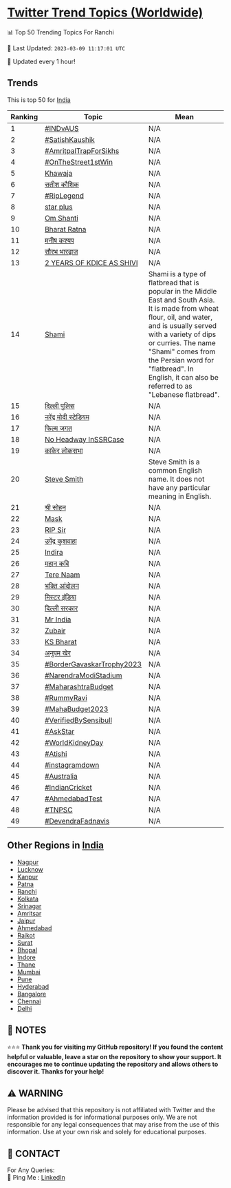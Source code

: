 [Twitter Trend Topics (Worldwide)](https://github.com/ErcinDedeoglu/Twitter-Trend-Topics)
==========


📊 Top 50 Trending Topics For Ranchi

📆 Last Updated: `2023-03-09 11:17:01 UTC`

🔧 Updated every 1 hour!


## Trends

This is top 50 for [India](</India>)

| Ranking | Topic | Mean |
| ------- | ------------ | ------------ |
| 1 | [#INDvAUS](http://twitter.com/search?q=%23INDvAUS) | N/A |
| 2 | [#SatishKaushik](http://twitter.com/search?q=%23SatishKaushik) | N/A |
| 3 | [#AmritpalTrapForSikhs](http://twitter.com/search?q=%23AmritpalTrapForSikhs) | N/A |
| 4 | [#OnTheStreet1stWin](http://twitter.com/search?q=%23OnTheStreet1stWin) | N/A |
| 5 | [Khawaja](http://twitter.com/search?q=Khawaja) | N/A |
| 6 | [सतीश कौशिक](http://twitter.com/search?q=%e0%a4%b8%e0%a4%a4%e0%a5%80%e0%a4%b6+%e0%a4%95%e0%a5%8c%e0%a4%b6%e0%a4%bf%e0%a4%95) | N/A |
| 7 | [#RipLegend](http://twitter.com/search?q=%23RipLegend) | N/A |
| 8 | [star plus](http://twitter.com/search?q=star+plus) | N/A |
| 9 | [Om Shanti](http://twitter.com/search?q=Om+Shanti) | N/A |
| 10 | [Bharat Ratna](http://twitter.com/search?q=Bharat+Ratna) | N/A |
| 11 | [मनीष कश्यप](http://twitter.com/search?q=%e0%a4%ae%e0%a4%a8%e0%a5%80%e0%a4%b7+%e0%a4%95%e0%a4%b6%e0%a5%8d%e0%a4%af%e0%a4%aa) | N/A |
| 12 | [सौरभ भारद्वाज](http://twitter.com/search?q=%e0%a4%b8%e0%a5%8c%e0%a4%b0%e0%a4%ad+%e0%a4%ad%e0%a4%be%e0%a4%b0%e0%a4%a6%e0%a5%8d%e0%a4%b5%e0%a4%be%e0%a4%9c) | N/A |
| 13 | [2 YEARS OF KDICE AS SHIVI](http://twitter.com/search?q=2+YEARS+OF+KDICE+AS+SHIVI) | N/A |
| 14 | [Shami](http://twitter.com/search?q=Shami) | Shami is a type of flatbread that is popular in the Middle East and South Asia. It is made from wheat flour, oil, and water, and is usually served with a variety of dips or curries. The name "Shami" comes from the Persian word for "flatbread". In English, it can also be referred to as "Lebanese flatbread". |
| 15 | [दिल्ली पुलिस](http://twitter.com/search?q=%e0%a4%a6%e0%a4%bf%e0%a4%b2%e0%a5%8d%e0%a4%b2%e0%a5%80+%e0%a4%aa%e0%a5%81%e0%a4%b2%e0%a4%bf%e0%a4%b8) | N/A |
| 16 | [नरेंद्र मोदी स्टेडियम](http://twitter.com/search?q=%e0%a4%a8%e0%a4%b0%e0%a5%87%e0%a4%82%e0%a4%a6%e0%a5%8d%e0%a4%b0+%e0%a4%ae%e0%a5%8b%e0%a4%a6%e0%a5%80+%e0%a4%b8%e0%a5%8d%e0%a4%9f%e0%a5%87%e0%a4%a1%e0%a4%bf%e0%a4%af%e0%a4%ae) | N/A |
| 17 | [फिल्म जगत](http://twitter.com/search?q=%e0%a4%ab%e0%a4%bf%e0%a4%b2%e0%a5%8d%e0%a4%ae+%e0%a4%9c%e0%a4%97%e0%a4%a4) | N/A |
| 18 | [No Headway InSSRCase](http://twitter.com/search?q=No+Headway+InSSRCase) | N/A |
| 19 | [कांकेर लोकसभा](http://twitter.com/search?q=%e0%a4%95%e0%a4%be%e0%a4%82%e0%a4%95%e0%a5%87%e0%a4%b0+%e0%a4%b2%e0%a5%8b%e0%a4%95%e0%a4%b8%e0%a4%ad%e0%a4%be) | N/A |
| 20 | [Steve Smith](http://twitter.com/search?q=Steve+Smith) | Steve Smith is a common English name. It does not have any particular meaning in English. |
| 21 | [श्री सोहन](http://twitter.com/search?q=%e0%a4%b6%e0%a5%8d%e0%a4%b0%e0%a5%80+%e0%a4%b8%e0%a5%8b%e0%a4%b9%e0%a4%a8) | N/A |
| 22 | [Mask](http://twitter.com/search?q=Mask) | N/A |
| 23 | [RIP Sir](http://twitter.com/search?q=RIP+Sir) | N/A |
| 24 | [उपेंद्र कुशवाहा](http://twitter.com/search?q=%e0%a4%89%e0%a4%aa%e0%a5%87%e0%a4%82%e0%a4%a6%e0%a5%8d%e0%a4%b0+%e0%a4%95%e0%a5%81%e0%a4%b6%e0%a4%b5%e0%a4%be%e0%a4%b9%e0%a4%be) | N/A |
| 25 | [Indira](http://twitter.com/search?q=Indira) | N/A |
| 26 | [महान कवि](http://twitter.com/search?q=%e0%a4%ae%e0%a4%b9%e0%a4%be%e0%a4%a8+%e0%a4%95%e0%a4%b5%e0%a4%bf) | N/A |
| 27 | [Tere Naam](http://twitter.com/search?q=Tere+Naam) | N/A |
| 28 | [भक्ति आंदोलन](http://twitter.com/search?q=%e0%a4%ad%e0%a4%95%e0%a5%8d%e0%a4%a4%e0%a4%bf+%e0%a4%86%e0%a4%82%e0%a4%a6%e0%a5%8b%e0%a4%b2%e0%a4%a8) | N/A |
| 29 | [मिस्टर इंडिया](http://twitter.com/search?q=%e0%a4%ae%e0%a4%bf%e0%a4%b8%e0%a5%8d%e0%a4%9f%e0%a4%b0+%e0%a4%87%e0%a4%82%e0%a4%a1%e0%a4%bf%e0%a4%af%e0%a4%be) | N/A |
| 30 | [दिल्ली सरकार](http://twitter.com/search?q=%e0%a4%a6%e0%a4%bf%e0%a4%b2%e0%a5%8d%e0%a4%b2%e0%a5%80+%e0%a4%b8%e0%a4%b0%e0%a4%95%e0%a4%be%e0%a4%b0) | N/A |
| 31 | [Mr India](http://twitter.com/search?q=Mr+India) | N/A |
| 32 | [Zubair](http://twitter.com/search?q=Zubair) | N/A |
| 33 | [KS Bharat](http://twitter.com/search?q=KS+Bharat) | N/A |
| 34 | [अनुपम खेर](http://twitter.com/search?q=%e0%a4%85%e0%a4%a8%e0%a5%81%e0%a4%aa%e0%a4%ae+%e0%a4%96%e0%a5%87%e0%a4%b0) | N/A |
| 35 | [#BorderGavaskarTrophy2023](http://twitter.com/search?q=%23BorderGavaskarTrophy2023) | N/A |
| 36 | [#NarendraModiStadium](http://twitter.com/search?q=%23NarendraModiStadium) | N/A |
| 37 | [#MaharashtraBudget](http://twitter.com/search?q=%23MaharashtraBudget) | N/A |
| 38 | [#RummyRavi](http://twitter.com/search?q=%23RummyRavi) | N/A |
| 39 | [#MahaBudget2023](http://twitter.com/search?q=%23MahaBudget2023) | N/A |
| 40 | [#VerifiedBySensibull](http://twitter.com/search?q=%23VerifiedBySensibull) | N/A |
| 41 | [#AskStar](http://twitter.com/search?q=%23AskStar) | N/A |
| 42 | [#WorldKidneyDay](http://twitter.com/search?q=%23WorldKidneyDay) | N/A |
| 43 | [#Atishi](http://twitter.com/search?q=%23Atishi) | N/A |
| 44 | [#instagramdown](http://twitter.com/search?q=%23instagramdown) | N/A |
| 45 | [#Australia](http://twitter.com/search?q=%23Australia) | N/A |
| 46 | [#IndianCricket](http://twitter.com/search?q=%23IndianCricket) | N/A |
| 47 | [#AhmedabadTest](http://twitter.com/search?q=%23AhmedabadTest) | N/A |
| 48 | [#TNPSC](http://twitter.com/search?q=%23TNPSC) | N/A |
| 49 | [#DevendraFadnavis](http://twitter.com/search?q=%23DevendraFadnavis) | N/A |



## Other Regions in [India](</India>)

* [Nagpur](</India/Nagpur.md>)
* [Lucknow](</India/Lucknow.md>)
* [Kanpur](</India/Kanpur.md>)
* [Patna](</India/Patna.md>)
* [Ranchi](</India/Ranchi.md>)
* [Kolkata](</India/Kolkata.md>)
* [Srinagar](</India/Srinagar.md>)
* [Amritsar](</India/Amritsar.md>)
* [Jaipur](</India/Jaipur.md>)
* [Ahmedabad](</India/Ahmedabad.md>)
* [Rajkot](</India/Rajkot.md>)
* [Surat](</India/Surat.md>)
* [Bhopal](</India/Bhopal.md>)
* [Indore](</India/Indore.md>)
* [Thane](</India/Thane.md>)
* [Mumbai](</India/Mumbai.md>)
* [Pune](</India/Pune.md>)
* [Hyderabad](</India/Hyderabad.md>)
* [Bangalore](</India/Bangalore.md>)
* [Chennai](</India/Chennai.md>)
* [Delhi](</India/Delhi.md>)



## 📝 NOTES

⭐⭐⭐ **Thank you for visiting my GitHub repository! If you found the content helpful or valuable, leave a star on the repository to show your support. It encourages me to continue updating the repository and allows others to discover it. Thanks for your help!**


## ⚠️ WARNING

Please be advised that this repository is not affiliated with Twitter and the information provided is for informational purposes only. We are not responsible for any legal consequences that may arise from the use of this information. Use at your own risk and solely for educational purposes.


## 📨 CONTACT

 For Any Queries:  
            🏓 Ping Me : [LinkedIn](https://www.linkedin.com/in/ercindedeoglu/)
